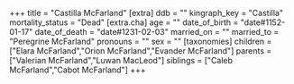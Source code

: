 +++
title = "Castilla McFarland"
[extra]
ddb = ""
kingraph_key = "Castilla"
mortality_status = "Dead"
[extra.cha]
age = ""
date_of_birth = "date#1152-01-17"
date_of_death = "date#1231-02-03"
married_on = ""
married_to = "Peregrine McFarland"
pronouns = ""
sex = ""
[taxonomies]
children = ["Elara McFarland","Orion McFarland","Evander McFarland"]
parents = ["Valerian McFarland","Luwan MacLeod"]
siblings = ["Caleb McFarland","Cabot McFarland"]
+++

